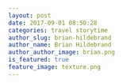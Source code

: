 ```yaml
---
layout: post
date: 2017-09-01 08:50:28
categories: travel storytime
author_slug: brian-hildebrand
author_name: Brian Hildebrand
author_author_image: brian.png
is_featured: true
feature_image: texture.png
---
```

